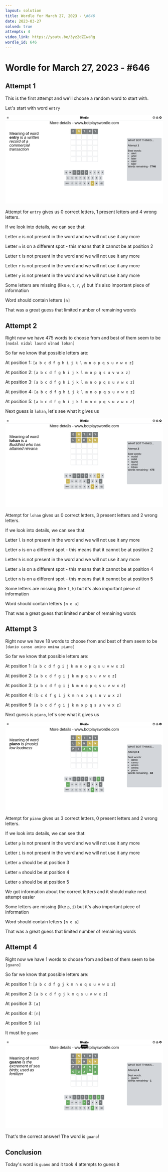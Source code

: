 ```yaml
---
layout: solution
title: Wordle for March 27, 2023 - \#646
date: 2023-03-27
solved: true
attempts: 4
video_link: https://youtu.be/3yz2dZIwaRg
wordle_id: 646
---
```


# Wordle for March 27, 2023 - \#646

## Attempt 1

This is the first attempt and we'll choose a random word to start with.

Let's start with word `entry`

![Attempt 1](2023-03-27/attempt-1.png)

Attempt for `entry` gives us 0 correct letters, 1 present letters and 4 wrong letters.

If we look into details, we can see that:

Letter `e` is not present in the word and we will not use it any more

Letter `n` is on a different spot - this means that it cannot be at position 2

Letter `t` is not present in the word and we will not use it any more

Letter `r` is not present in the word and we will not use it any more

Letter `y` is not present in the word and we will not use it any more

Some letters are missing (like `e`, `t`, `r`, `y`) but it's also important piece of information

Word should contain letters `[n]`

That was a great guess that limited number of remaining words



## Attempt 2

Right now we have 475 words to choose from and best of them seem to be `[nodal nidal laund ulnad lohan]`

So far we know that possible letters are:

At position 1: `[a b c d f g h i j k l m n o p q s u v w x z]`

At position 2: `[a b c d f g h i j k l m o p q s u v w x z]`

At position 3: `[a b c d f g h i j k l m n o p q s u v w x z]`

At position 4: `[a b c d f g h i j k l m n o p q s u v w x z]`

At position 5: `[a b c d f g h i j k l m n o p q s u v w x z]`

Next guess is `lohan`, let's see what it gives us

![Attempt 2](2023-03-27/attempt-2.png)

Attempt for `lohan` gives us 0 correct letters, 3 present letters and 2 wrong letters.

If we look into details, we can see that:

Letter `l` is not present in the word and we will not use it any more

Letter `o` is on a different spot - this means that it cannot be at position 2

Letter `h` is not present in the word and we will not use it any more

Letter `a` is on a different spot - this means that it cannot be at position 4

Letter `n` is on a different spot - this means that it cannot be at position 5

Some letters are missing (like `l`, `h`) but it's also important piece of information

Word should contain letters `[n o a]`

That was a great guess that limited number of remaining words



## Attempt 3

Right now we have 18 words to choose from and best of them seem to be `[danio canso amino omina piano]`

So far we know that possible letters are:

At position 1: `[a b c d f g i j k m n o p q s u v w x z]`

At position 2: `[a b c d f g i j k m p q s u v w x z]`

At position 3: `[a b c d f g i j k m n o p q s u v w x z]`

At position 4: `[b c d f g i j k m n o p q s u v w x z]`

At position 5: `[a b c d f g i j k m o p q s u v w x z]`

Next guess is `piano`, let's see what it gives us

![Attempt 3](2023-03-27/attempt-3.png)

Attempt for `piano` gives us 3 correct letters, 0 present letters and 2 wrong letters.

If we look into details, we can see that:

Letter `p` is not present in the word and we will not use it any more

Letter `i` is not present in the word and we will not use it any more

Letter `a` should be at position 3

Letter `n` should be at position 4

Letter `o` should be at position 5

We got information about the correct letters and it should make next attempt easier

Some letters are missing (like `p`, `i`) but it's also important piece of information

Word should contain letters `[n o a]`

That was a great guess that limited number of remaining words



## Attempt 4

Right now we have 1 words to choose from and best of them seem to be `[guano]`

So far we know that possible letters are:

At position 1: `[a b c d f g j k m n o q s u v w x z]`

At position 2: `[a b c d f g j k m q s u v w x z]`

At position 3: `[a]`

At position 4: `[n]`

At position 5: `[o]`

It must be `guano`

![Attempt 4](2023-03-27/attempt-4.png)

That's the correct answer! The word is `guano`!

## Conclusion

Today's word is `guano` and it took 4 attempts to guess it


